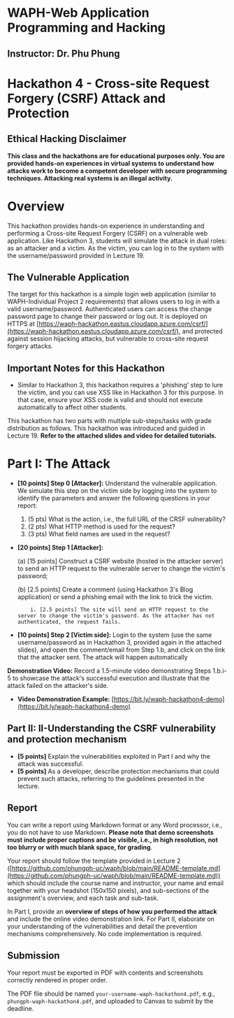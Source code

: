 # WAPH-Web Application Programming and Hacking

## Instructor: Dr. Phu Phung

# Hackathon 4 -  Cross-site Request Forgery (CSRF) Attack and Protection

## Ethical Hacking Disclaimer

__This class and the hackathons are for educational purposes only. You are provided hands-on experiences in virtual systems to understand how attacks work to become a competent developer with secure programming techniques. Attacking real systems is an illegal activity.__

# Overview

This hackathon provides hands-on experience in understanding and performing a Cross-site Request Forgery (CSRF) on a vulnerable web application. Like Hackathon 3, students will simulate the attack in dual roles: as an attacker and a victim. As the victim, you can log in to the system with the username/password provided in Lecture 19.

## The Vulnerable Application

The target for this hackathon is a simple login web application  (similar to WAPH-Individual Project 2 requirements) that allows users to log in with a valid username/password. Authenticated users can access the change password page to change their password or log out. It is deployed on HTTPS at [https://waph-hackathon.eastus.cloudapp.azure.com/csrf/](https://waph-hackathon.eastus.cloudapp.azure.com/csrf/), and protected against session hijacking attacks, but vulnerable to cross-site request forgery attacks. 

## **Important Notes for this Hackathon**

- Similar to Hackathon 3, this hackathon requires a 'phishing' step to lure the victim, and you can use XSS like in Hackathon 3 for this purpose. In that case, ensure your XSS code is valid and should not execute automatically to affect other students.

This hackathon has two parts with multiple sub-steps/tasks with grade distribution as follows. This hackathon was introduced and guided in Lecture 19. **Refer to the attached slides and video for detailed tutorials.** 

# Part I: The Attack

   - **[10 points] Step 0 [Attacker]:** Understand the vulnerable application. We simulate this step on the victim side by logging into the system to identify the parameters and answer the following questions in your report:

      1. (5 pts) What is the action, i.e., the full URL of the CRSF vulnerability?
      2. (2 pts) What HTTP method is used for the request? 
      3. (3 pts) What field names are used in the request? 

   - **[20 points] Step 1 [Attacker]:**
   
        (a) [15 points] Construct a CSRF website (hosted in the attacker server) to send an HTTP request to the vulnerable server to change the victim's password;
   
        (b) [2.5 points] Create a comment (using Hackathon 3's Blog application) or send a phishing email with the link to trick the victim.
     
             i. [2.5 points] The site will send an HTTP request to the server to change the victim's password. As the attacker has not authenticated, the request fails.

   - **[10 points] Step 2 [Victim side]:** Login to the system (use the same username/password as in Hackathon 3, provided again in the attached slides), and open the comment/email from Step 1.b, and click on the link that the attacker sent. The attack will happen automatically 

**Demonstration Video:** Record a 1.5-minute video demonstrating Steps 1.b.i-5 to showcase the attack's successful execution and illustrate that the attack failed on the attacker's side.

- **Video Demonstration Example:** [https://bit.ly/waph-hackathon4-demo](https://bit.ly/waph-hackathon4-demo)


## Part II: II-Understanding the CSRF vulnerability and protection mechanism
- **[5 points]** Explain the vulnerabilities exploited in Part I and why the attack was successful.
- **[5 points]** As a developer, describe protection mechanisms that could prevent such attacks, referring to the guidelines presented in the lecture.

## Report 

You can write a report using Markdown format or any Word processor, i.e., you do not have to use Markdown. **Please note that demo screenshots must include proper captions and be visible, i.e., in high resolution, not too blurry or with much blank space, for grading**. 

Your report should follow the template provided in Lecture 2 ([https://github.com/phungph-uc/waph/blob/main/README-template.md](https://github.com/phungph-uc/waph/blob/main/README-template.md)) which should include the course name and instructor, your name and email together with your headshot (150x150 pixels), and sub-sections of the assignment's overview, and each task and sub-task.

In Part I, provide an **overview of steps of how you performed the attack** and include the online video demonstration link. For Part II, elaborate on your understanding of the vulnerabilities and detail the prevention mechanisms comprehensively. No code implementation is required.

## Submission

Your report must be exported in  PDF with contents and screenshots correctly rendered in proper order. 

The PDF file should be named `your-username-waph-hackathon4.pdf`, e.g., `phungph-waph-hackathon4.pdf`, and uploaded to Canvas to submit by the deadline. 
